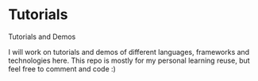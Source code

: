 Tutorials
=========

Tutorials and Demos

I will work on tutorials and demos of different languages, frameworks and technologies here.
This repo is mostly for my personal learning reuse, but feel free to comment and code :)
